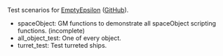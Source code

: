 Test scenarios for [EmptyEpsilon](https://daid.github.io/EmptyEpsilon/) ([GitHub](https://github.com/daid/EmptyEpsilon)).

- spaceObject: GM functions to demonstrate all spaceObject scripting functions. (incomplete)
- all\_object\_test: One of every object.
- turret\_test: Test turreted ships.
